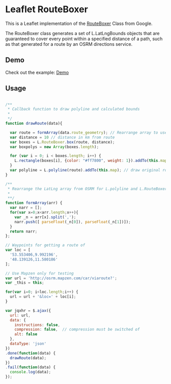 # Leaflet RouteBoxer

This is a Leaflet implementation of the [RouteBoxer](http://google-maps-utility-library-v3.googlecode.com/svn/trunk/routeboxer/docs/examples.html) Class from Google.

The RouteBoxer class generates a set of L.LatLngBounds objects that are guaranteed
to cover every point within a specified distance of a path, such as that generated
for a route by an OSRM directions service.

## Demo

Check out the example: [Demo](http://stephangeorg.github.io/leaflet-routeboxer/example/)

## Usage

```javascript

/**
 * Callback function to draw polyline and calculated bounds
 *
 */
function drawRoute(data){

  var route = formArray(data.route_geometry); // Rearrange array to use with L.polyline
  var distance = 10 // distance in km from route
  var boxes = L.RouteBoxer.box(route, distance);
  var boxpolys = new Array(boxes.length);

  for (var i = 0; i < boxes.length; i++) {
    L.rectangle(boxes[i], {color: "#ff7800", weight: 1}).addTo(this.map); // draw rectangles based on Bounds
  }
  var polyline = L.polyline(route).addTo(this.map); // draw original route
}

/**
 * Rearrange the LatLng array from OSRM for L.polyline and L.RouteBoxer
 *
 **/
function formArray(arr) {
  var narr = [];
  for(var x=0;x<arr.length;x++){
    var _n = arr[x].split(',');
    narr.push([ parseFloat(_n[0]), parseFloat(_n[1])]);
  }
  return narr;
};

// Waypoints for getting a route of
var loc = [
  '53.553406,9.992196',
  '48.139126,11.580186'
];

// Use Mapzen only for testing
var url = 'http://osrm.mapzen.com/car/viaroute?';
var _this = this;

for(var i=0; i<loc.length;i++) {
  url = url + '&loc=' + loc[i];
}

var jqxhr = $.ajax({
  url: url,
  data: {
    instructions: false,
    compression: false,  // compression must be switched of
    alt: false
  },
  dataType: 'json'
})
.done(function(data) {
  drawRoute(data);
})
.fail(function(data) {
  console.log(data);
});

```
